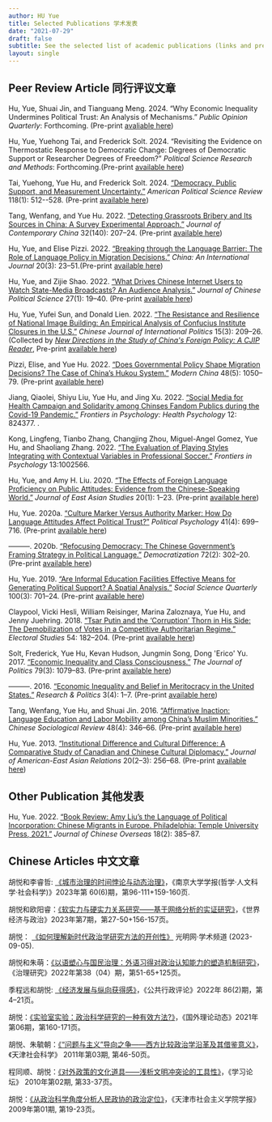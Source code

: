 ```yaml
---
author: HU Yue
title: Selected Publications 学术发表
date: "2021-07-29"
draft: false
subtitle: See the selected list of academic publications (links and pre-print pdf). 
layout: single
---
```


## Peer Review Article 同行评议文章

Hu, Yue, Shuai Jin, and Tianguang Meng. 2024. “Why Economic Inequality Undermines Political Trust: An Analysis of Mechanisms.” *Public Opinion Quarterly*: Forthcoming. (Pre-print [avaliable here](https://www.researchgate.net/publication/379052870_Why_Economic_Inequality_Undermines_Political_Trust_An_Analysis_of_Mechanisms))

Hu, Yue, Yuehong Tai, and Frederick Solt. 2024. “Revisiting the Evidence on Thermostatic Response to Democratic Change: Degrees of Democratic Support or Researcher Degrees of Freedom?” *Political Science Research and Methods*: Forthcoming.(Pre-print [available here](https://osf.io/download/qpfsd/))

Tai, Yuehong, Yue Hu, and Frederick Solt. 2024. [“Democracy, Public Support, and Measurement Uncertainty.”](https://doi.org/10.1017/S0003055422000429) *American Political Science Review* 118(1): 512--528. (Pre-print [available here](https://osf.io/preprints/socarxiv/y5fdv/)) 

Tang, Wenfang, and Yue Hu. 2022. [“Detecting Grassroots Bribery and Its Sources in China: A Survey Experimental Approach.”](https://doi.org/10.1080/10670564.2022.207188) *Journal of Contemporary China* 32(140): 207–24. (Pre-print [available here](https://www.researchgate.net/publication/356834671_Detecting_Grassroots_Bribery_and_its_Sources_in_China_A_Survey_Experimental_Approach))

Hu, Yue, and Elise Pizzi. 2022. [“Breaking through the Language Barrier: The Role of Language Policy in Migration Decisions.”](https://doi.org/10.1353/chn.2022.0022) *China: An International Journal* 20(3): 23–51.(Pre-print [available here](https://www.researchgate.net/publication/353571483_Breaking_Through_the_Linguistic_Barrier_The_Role_of_Language_Policy_in_Migration_Decisions))

Hu, Yue, and Zijie Shao. 2022. [“What Drives Chinese Internet Users to Watch State-Media Broadcasts? An Audience Analysis.”](https://doi.org/10.1007/s11366-021-09756-1) *Journal of Chinese Political Science* 27(1): 19–40. (Pre-print [available here](https://www.researchgate.net/publication/353571814_What_Drives_Chinese_Internet_Users_to_Watch_State-Media_Broadcasts_An_Audience_Analysis))

Hu, Yue, Yufei Sun, and Donald Lien. 2022. [“The Resistance and Resilience of National Image Building: An Empirical Analysis of Confucius Institute Closures in the U.S.”](https://doi.org/10.1093/cjip/poac010) *Chinese Journal of International Politics* 15(3): 209–26. (Collected by [*New Directions in the Study of China's Foreign Policy: A CJIP Reader*](https://academic.oup.com/cjip/pages/new-directions-in-the-study-of-chinas-foreign-policy), Pre-print [available here](https://www.researchgate.net/publication/359845059_The_Resistance_and_Resilience_of_National_Image_Building_An_Empirical_Analysis_of_Confucius_Institute_Closures_in_the_US))

Pizzi, Elise, and Yue Hu. 2022. [“Does Governmental Policy Shape Migration Decisions? The Case of China’s Hukou System.”](https://doi.org/10.1177/00977004221087426) *Modern China* 48(5): 1050–79.  (Pre-print [available here](https://www.researchgate.net/publication/353571706_Does_Governmental_Policy_Shape_Migration_Decisions_The_Case_of_China's_Hukou_System))

Jiang, Qiaolei, Shiyu Liu, Yue Hu, and Jing Xu. 2022. [“Social Media for Health Campaign and Solidarity among Chinses Fandom Publics during the Covid-19 Pandemic.”](https://doi.org/10.3389/fpsyg.2021.824377) *Frontiers in Psychology: Health Psychology* 12: 824377. .

Kong, Lingfeng, Tianbo Zhang, Changjing Zhou, Miguel-Angel Gomez, Yue Hu, and Shaoliang Zhang. 2022. [“The Evaluation of Playing Styles Integrating with Contextual Variables in Professional Soccer.”](https://www.frontiersin.org/articles/10.3389/fpsyg.2022.1002566) *Frontiers in Psychology* 13:1002566.

Hu, Yue, and Amy H. Liu. 2020. [“The Effects of Foreign Language Proficiency on Public Attitudes: Evidence from the Chinese-Speaking World.”](https://doi.org/10.1017/jea.2019.41) *Journal of East Asian Studies* 20(1): 1–23. (Pre-print [available here](https://www.researchgate.net/publication/339180227_THE_EFFECTS_OF_FOREIGN_LANGUAGE_PROFICIENCY_ON_PUBLIC_ATTITUDES_EVIDENCE_FROM_THE_CHINESE-SPEAKING_WORLD))

Hu, Yue. 2020a. [“Culture Marker Versus Authority Marker: How Do Language Attitudes Affect Political Trust?”](https://onlinelibrary.wiley.com/doi/full/10.1111/pops.12646) *Political Psychology* 41(4): 699–716. (Pre-print [available here](https://www.researchgate.net/publication/338460629_Culture_Marker_Versus_Authority_Marker_How_Do_Language_Attitudes_Affect_Political_Trust))

———. 2020b. [“Refocusing Democracy: The Chinese Government’s Framing Strategy in Political Language.”](https://www.tandfonline.com/doi/abs/10.1080/13510347.2019.1690461) *Democratization* 72(2): 302–20. (Pre-print [available here](https://www.researchgate.net/publication/337277653_Refocusing_democracy_the_Chinese_government's_framing_strategy_in_political_language))

Hu, Yue. 2019. [“Are Informal Education Facilities Effective Means for Generating Political Support? A Spatial Analysis.”](https://onlinelibrary.wiley.com/doi/full/10.1111/ssqu.12589) *Social Science Quarterly* 100(3): 701–24. (Pre-print [available here](https://www.researchgate.net/publication/330850702_Are_Informal_Education_Facilities_Effective_Means_for_Generating_Political_Support_A_Spatial_Analysis))

Claypool, Vicki Hesli, William Reisinger, Marina Zaloznaya, Yue Hu, and Jenny Juehring. 2018. [“Tsar Putin and the ‘Corruption’ Thorn in His Side: The Demobilization of Votes in a Competitive Authoritarian Regime.”](https://dialnet.unirioja.es/servlet/articulo?codigo=6539661) *Electoral Studies* 54: 182–204. (Pre-print [available here](https://www.researchgate.net/publication/325717067_Tsar_Putin_and_the_corruption_thorn_in_his_side_The_demobilization_of_votes_in_a_competitive_authoritarian_regime))

Solt, Frederick, Yue Hu, Kevan Hudson, Jungmin Song, Dong 'Erico' Yu. 2017. [“Economic Inequality and Class Consciousness.”](https://www.journals.uchicago.edu/doi/abs/10.1086/690971) *The Journal of Politics* 79(3): 1079–83. (Pre-print [available here](https://www.researchgate.net/publication/317072456_Economic_Inequality_and_Class_Consciousness))

———. 2016. [“Economic Inequality and Belief in Meritocracy in the United States.”](https://journals.sagepub.com/doi/full/10.1177/2053168016672101) *Research & Politics* 3(4): 1–7. (Pre-print [available here](https://www.researchgate.net/publication/309299927_Economic_inequality_and_belief_in_meritocracy_in_the_United_States))

Tang, Wenfang, Yue Hu, and Shuai Jin. 2016. [“Affirmative Inaction: Language Education and Labor Mobility among China’s Muslim Minorities.”](https://www.tandfonline.com/doi/abs/10.1080/21620555.2016.1202753) *Chinese Sociological Review* 48(4): 346–66. (Pre-print [available here](https://www.researchgate.net/publication/308010441_Affirmative_Inaction_Education_Language_Proficiency_and_Socioeconomic_Attainment_Among_China's_Uyghur_Minority))

Hu, Yue. 2013. [“Institutional Difference and Cultural Difference: A Comparative Study of Canadian and Chinese Cultural Diplomacy.”](https://brill.com/view/journals/jaer/20/2-3/article-p256_11.xml) *Journal of American-East Asian Relations* 20(2–3): 256–68. (Pre-print [available here](https://www.researchgate.net/publication/274986095_Institutional_Difference_and_Cultural_Difference_A_Comparative_Study_of_Canadian_and_Chinese_Cultural_Diplomacy))

## Other Publication 其他发表

Hu, Yue. 2022. [“Book Review: Amy Liu’s the Language of Political Incorporation: Chinese Migrants in Europe. Philadelphia: Temple University Press, 2021.”](https://doi.org/10.1163/17932548-12341472) *Journal of Chinese Overseas* 18(2): 385–87. 


## Chinese Articles 中文文章

胡悦和李睿哲: [《城市治理的时间悖论与动态治理》](https://kns.cnki.net/kcms2/article/abstract?v=sf24_f5fySYkSZJMoV3xY4oJk6h4DJJzasTak5Lkg-gIQMcoJkwg0qzJzyvlOBqG8088XOLRQXftYX53IqHak3CkPrS5xORBfN0Xa4DeLoGiUYUyPSXTUBW9X1UPaZOozn5daCWJ46k=&uniplatform=NZKPT&language=CHS)，《南京大学学报(哲学·人文科学·社会科学)》2023年第 60(6)期，第96-111+159-160页.

胡悦和欧阳睿：[《软实力与硬实力关系研究——基于网络分析的实证研究》](https://kns.cnki.net/kcms2/article/abstract?v=3Nyamzb2at7hMYG3SmAlpyloW_NvfOwUh9LY2lRJ__vjQNsnjfyhQ46p-qemiwl1eWEBgwkGUioPM8FzYW39JcoHDyGqMWXCGoV4yV0-3tVUS_0RROxt0g==&uniplatform=NZKPT)，《世界经济与政治》2023年第7期，第27-50+156-157页。

胡悦： [《如何理解新时代政治学研究方法的开创性》](https://share.gmw.cn/www/xueshu/2023-09/05/content_36811915.htm) 光明网·学术频道 (2023-09-05).

胡悦和朱萌：[《以语塑心与国民治理：外语习得对政治认知能力的塑造机制研究》](https://doi.org/10.15944/j.cnki.33-1010/d.2022.04.007)， 《治理研究》2022年第38（04）期，第51-65+125页。

季程远和胡悦: [《经济发展与纵向获得感》](http://jpa.sysu.edu.cn/docs/20220408160723090197.pdf)，《公共行政评论》2022年 86(2)期，第4–21页。

胡悦：[《实验室实验：政治科学研究的一种有效方法?》](https://kns.cnki.net/kcms/detail/detail.aspx?dbcode=CJFD&dbname=CJFDAUTO&filename=GWLD202106020&uniplatform=NZKPT&v=PJYfzUdELnpV-fTfaz1qhlzXK-PBjlfPmQ9ieLN3AwtLHnQA7zFItljLs4eCH3va)，《国外理论动态》2021年第06期，第160-171页。

胡悦、朱毓朝：[《“问题与主义”导向之争——西方比较政治学沿革及其借鉴意义》](https://kns.cnki.net/kcms/detail/detail.aspx?dbcode=CJFD&dbname=CJFD2011&filename=TJSK201103008&v=wJomofbuZ4BfC2UpSmZz4katzB3srKnBFu84np7U1HnyjYqD2oeSdWCADTA2dJ1y)，《天津社会科学》 2011年第03期, 第46-50页。

程同顺、胡悦：[《对外政策的文化道具——浅析文明冲突论的工具性》](https://kns.cnki.net/kcms/detail/detail.aspx?dbcode=CJFD&dbname=CJFD2010&filename=XXNT201002009&v=qqRDE%25mmd2BK%25mmd2F8maCjhRqamQy24y594BLoBshF93MAaD1F85IJfnYs9FU5tZ6bOIfKFJ5)，《学习论坛》 2010年第02期, 第33-37页。

胡悦：[《从政治科学角度分析人民政协的政治定位》](https://kns.cnki.net/kcms/detail/detail.aspx?dbcode=CJFD&dbname=CJFD2009&filename=TJSH200901008&v=AMA6ZfyGEWjizyk4k6oyXpPAEZQLT%25mmd2B3TtEAgjx8Z4MDPoVoca18YOYXajOKdvSox)，《天津市社会主义学院学报》 2009年第01期, 第19-23页。

